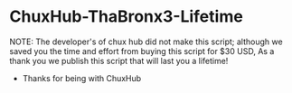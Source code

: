 # ChuxHub-ThaBronx3-Lifetime
NOTE: The developer's of chux hub did not make this script; although we saved you the time and effort from buying this script for $30 USD, As a thank you we publish this script that will last you a lifetime!
- Thanks for being with ChuxHub
